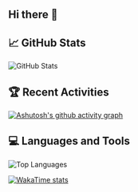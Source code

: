## Hi there 👋

## 📈 GitHub Stats

![GitHub Stats](https://github-readme-stats.vercel.app/api?username=ajkhattak&show_icons=true&count_private=true&theme=dark)

## 🏆 Recent Activities


<!--![Activity Graph](https://github-readme-activity-graph.cyclic.app/graph?username=ajkhattak)-->
[![Ashutosh's github activity graph](https://github-readme-activity-graph.vercel.app/graph?username=ajkhattak&bg_color=fffff0&color=708090&line=24292e&point=24292e&area=true&hide_border=true)](https://github.com/ajkhattak/github-readme-activity-graph)

## 💻 Languages and Tools

![Top Languages](https://github-readme-stats.vercel.app/api/top-langs/?username=ajkhattak&layout=compact)

<!--![WakaTime](https://waka-time.com/badge/user/ajkhattak.svg) -->
[![WakaTime stats](https://github-readme-stats.vercel.app/api/wakatime?username=ffflabs)](https://github.com/ajkhattak/github-readme-stats)

<!--
**ajkhattak/ajkhattak** is a ✨ _special_ ✨ repository because its `README.md` (this file) appears on your GitHub profile.

Here are some ideas to get you started:

- 🔭 I’m currently working on ...
- 🌱 I’m currently learning ...
- 👯 I’m looking to collaborate on ...
- 🤔 I’m looking for help with ...
- 💬 Ask me about ...
- 📫 How to reach me: ...
- 😄 Pronouns: ...
- ⚡ Fun fact: ...
-->
